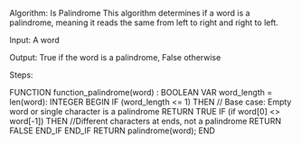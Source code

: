 
Algorithm: Is Palindrome
This algorithm determines if a word is a palindrome, meaning it reads the same from left to right and right to left.

Input: A word

Output: True if the word is a palindrome, False otherwise

Steps:

FUNCTION function_palindrome(word) : BOOLEAN
VAR
    word_length = len(word): INTEGER
BEGIN
    IF (word_length <= 1) THEN  // Base case: Empty word or single character is a palindrome
        RETURN  TRUE
        IF (if word[0] <> word[-1]) THEN //Different characters at ends, not a palindrome
            RETURN FALSE
        END_IF
    END_IF
    RETURN palindrome(word);
END
